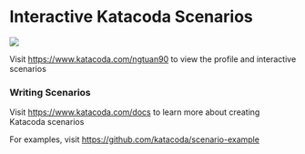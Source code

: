 # Interactive Katacoda Scenarios

[![](http://shields.katacoda.com/katacoda/ngtuan90/count.svg)](https://www.katacoda.com/ngtuan90 "Get your profile on Katacoda.com")

Visit https://www.katacoda.com/ngtuan90 to view the profile and interactive scenarios

### Writing Scenarios
Visit https://www.katacoda.com/docs to learn more about creating Katacoda scenarios

For examples, visit https://github.com/katacoda/scenario-example
